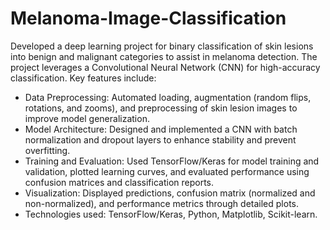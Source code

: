 # Melanoma-Image-Classification
Developed a deep learning project for binary classification of skin lesions into benign and malignant categories to assist in melanoma detection. The project leverages a Convolutional Neural Network (CNN) for high-accuracy classification. Key features include: 
- Data Preprocessing: Automated loading, augmentation (random flips, rotations, and zooms), and preprocessing of skin lesion images to improve model generalization.
- Model Architecture: Designed and implemented a CNN with batch normalization and dropout layers to enhance stability and prevent overfitting.
- Training and Evaluation: Used TensorFlow/Keras for model training and validation, plotted learning curves, and evaluated performance using confusion matrices and classification reports.
- Visualization: Displayed predictions, confusion matrix (normalized and non-normalized), and performance metrics through detailed plots.
- Technologies used: TensorFlow/Keras, Python, Matplotlib, Scikit-learn. 
